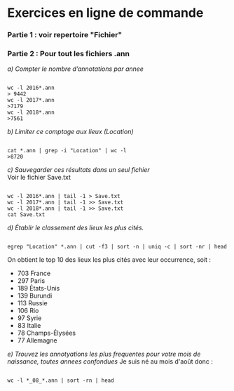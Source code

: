 # Exercices en ligne de commande

### Partie 1 : voir repertoire "Fichier"

### Partie 2 : Pour tout les fichiers .ann   
*a) Compter le nombre d’annotations par annee*  
<pre><code>
wc -l 2016*.ann
> 9442
wc -l 2017*.ann
>7179
wc -l 2018*.ann
>7561
</code></pre>
  
*b) Limiter ce comptage aux lieux (Location)*  
<pre><code>
cat *.ann | grep -i "Location" | wc -l 
>8720
</pre></code>
  
*c) Sauvegarder ces résultats dans un seul fichier*  
Voir le fichier Save.txt
<pre><code>
wc -l 2016*.ann | tail -1 > Save.txt
wc -l 2017*.ann | tail -1 >> Save.txt
wc -l 2018*.ann | tail -1 >> Save.txt
cat Save.txt
</pre></code>
  
*d) Établir le classement des lieux les plus cités.*  
<pre><code>
egrep "Location" *.ann | cut -f3 | sort -n | uniq -c | sort -nr | head
</pre></code>
On obtient le top 10 des lieux les plus cités avec leur occurrence, soit :
- 703 France
- 297 Paris
- 189 États-Unis
- 139 Burundi
- 113 Russie
- 106 Rio
- 97 Syrie
- 83 Italie
- 78 Champs-Élysées
- 77 Allemagne
  
*e) Trouvez les annotyations les plus frequentes pour votre mois de naissance, toutes annees confondues*
Je suis né au mois d'août donc :
<pre><code>
wc -l *_08_*.ann | sort -rn | head
</pre></code>

